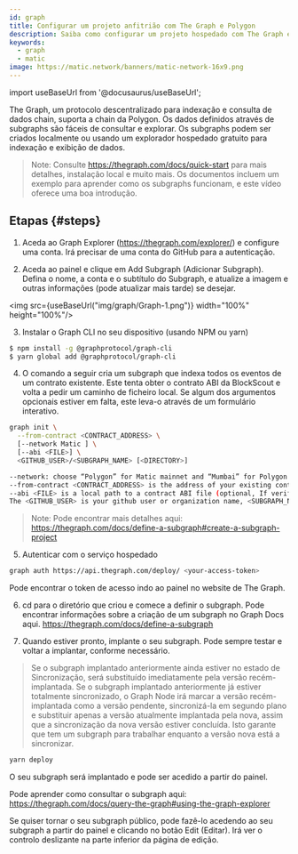 ```yaml
---
id: graph
title: Configurar um projeto anfitrião com The Graph e Polygon
description: Saiba como configurar um projeto hospedado com The Graph e Polygon.
keywords:
  - graph
  - matic
image: https://matic.network/banners/matic-network-16x9.png
---
```


import useBaseUrl from '@docusaurus/useBaseUrl';

The Graph, um protocolo descentralizado para indexação e consulta de dados chain, suporta a chain da Polygon. Os dados definidos através de subgraphs são fáceis de consultar e explorar. Os subgraphs podem ser criados localmente ou usando um explorador hospedado gratuito para indexação e exibição de dados.

> Note: Consulte https://thegraph.com/docs/quick-start para mais detalhes, instalação local e muito mais. Os documentos incluem um exemplo para aprender como os subgraphs funcionam, e este vídeo oferece uma boa introdução.

## Etapas {#steps}

1. Aceda ao Graph Explorer (https://thegraph.com/explorer/) e configure uma conta. Irá precisar de uma conta do GitHub para a autenticação.

2. Aceda ao painel e clique em Add Subgraph (Adicionar Subgraph). Defina o nome, a conta e o subtítulo do Subgraph, e atualize a imagem e outras informações (pode atualizar mais tarde) se desejar.

<img src={useBaseUrl("img/graph/Graph-1.png")} width="100%" height="100%"/>


3. Instalar o Graph CLI no seu dispositivo (usando NPM ou yarn)

```bash
$ npm install -g @graphprotocol/graph-cli
$ yarn global add @graphprotocol/graph-cli
```

4. O comando a seguir cria um subgraph que indexa todos os eventos de um contrato existente. Este tenta obter o contrato ABI da BlockScout e volta a pedir um caminho de ficheiro local. Se algum dos argumentos opcionais estiver em falta, este leva-o através de um formulário interativo.

```bash
graph init \
  --from-contract <CONTRACT_ADDRESS> \
  [--network Matic ] \
  [--abi <FILE>] \
  <GITHUB_USER>/<SUBGRAPH_NAME> [<DIRECTORY>]

--network: choose “Polygon” for Matic mainnet and “Mumbai” for Polygon Testnet.
--from-contract <CONTRACT_ADDRESS> is the address of your existing contract which you have deployed on Polygon: Testnet or Mainnet.
--abi <FILE> is a local path to a contract ABI file (optional, If verified in BlockScout, the graph will grab the ABI, otherwise you will need to manually add the ABI. You can save the abi from BlockScout or by running truffle compile or solc on a public project.)
The <GITHUB_USER> is your github user or organization name, <SUBGRAPH_NAME> is the name for your subgraph, and <DIRECTORY> is the optional name of the directory where graph init will put the example subgraph manifest.
```

> Note: Pode encontrar mais detalhes aqui: https://thegraph.com/docs/define-a-subgraph#create-a-subgraph-project

5. Autenticar com o serviço hospedado

```bash
graph auth https://api.thegraph.com/deploy/ <your-access-token>
```
Pode encontrar o token de acesso indo ao painel no website de The Graph.

6. cd para o diretório que criou e comece a definir o subgraph. Pode encontrar informações sobre a criação de um subgraph no Graph Docs aqui. https://thegraph.com/docs/define-a-subgraph

7. Quando estiver pronto, implante o seu subgraph. Pode sempre testar e voltar a implantar, conforme necessário.

> Se o subgraph implantado anteriormente ainda estiver no estado de Sincronização, será substituído imediatamente pela versão recém-implantada. Se o subgraph implantado anteriormente já estiver totalmente sincronizado, o Graph Node irá marcar a versão recém-implantada como a versão pendente, sincronizá-la em segundo plano e substituir apenas a versão atualmente implantada pela nova, assim que a sincronização da nova versão estiver concluída. Isto garante que tem um subgraph para trabalhar enquanto a versão nova está a sincronizar.

```bash
yarn deploy
```

O seu subgraph será implantado e pode ser acedido a partir do painel.

Pode aprender como consultar o subgraph aqui: https://thegraph.com/docs/query-the-graph#using-the-graph-explorer

Se quiser tornar o seu subgraph público, pode fazê-lo acedendo ao seu subgraph a partir do painel e clicando no botão Edit (Editar). Irá ver o controlo deslizante na parte inferior da página de edição.
